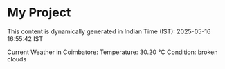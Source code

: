 # My Project

This content is dynamically generated in Indian Time (IST): 2025-05-16 16:55:42 IST


Current Weather in Coimbatore:
Temperature: 30.20 °C
Condition: broken clouds
